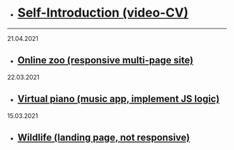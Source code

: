 - # [Self-Introduction (video-CV)](https://www.youtube.com/watch?v=qNa4v4olpyc")

---

21.04.2021

- ## [Online zoo (responsive multi-page site)](https://rolling-scopes-school.github.io/vitaliklm-JSFE2021Q1/online-zoo/pages/landing/)

22.03.2021

- ## [Virtual piano (music app, implement JS logic)](https://rolling-scopes-school.github.io/vitaliklm-JSFE2021Q1/virtual-piano)

15.03.2021

- ## [Wildlife (landing page, not responsive)](https://rolling-scopes-school.github.io/vitaliklm-JSFE2021Q1/wildlife)

